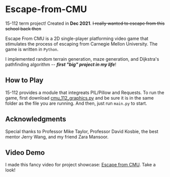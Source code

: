# Escape-from-CMU
15-112 term project! Created in **Dec 2021**.
~~I really wanted to escape from this school back then~~

Escape From CMU is a 2D single-player platforming video game that stimulates the process of escaping from Carnegie Mellon University. The game is written in `Python`.

I implemented random terrain generation, maze generation, and Dijkstra's pathfinding algorithm -- ***first "big" project in my life***!

## How to Play
15-112 provides a module that integreats PIL/Pillow and Requests. To run the game, first download [cmu_112_graphics.py](https://kosbie.net/cmu/fall-21/15-112/notes/cmu_112_graphics.py) and be sure it is in the same folder as the file you are running. And then, just run `main.py` to start.

## Acknowledgments
Special thanks to Professor Mike Taylor, Professor David Kosbie, the best mentor Jerry Wang, and my friend Zara Mansoor.

## Video Demo
I made this fancy video for project showcase: [Escape from CMU](https://www.youtube.com/watch?v=5MDm7-sJ0sQ&t=3s). Take a look!

